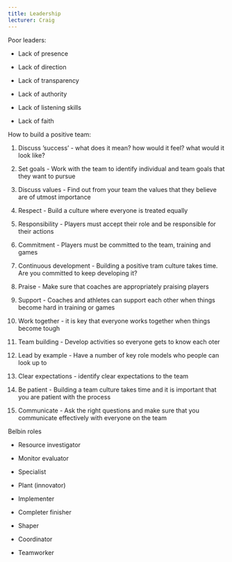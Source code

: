 ```yaml
---
title: Leadership
lecturer: Craig
---
```


Poor leaders:

- Lack of presence

- Lack of direction

- Lack of transparency

- Lack of authority

- Lack of listening skills

- Lack of faith

How to build a positive team:

1.  Discuss ’success’ - what does it mean? how would it feel? what would
    it look like?

2.  Set goals - Work with the team to identify individual and team goals
    that they want to pursue

3.  Discuss values - Find out from your team the values that they
    believe are of utmost importance

4.  Respect - Build a culture where everyone is treated equally

5.  Responsibility - Players must accept their role and be responsible
    for their actions

6.  Commitment - Players must be committed to the team, training and
    games

7.  Continuous development - Building a positive tram culture takes
    time. Are you committed to keep developing it?

8.  Praise - Make sure that coaches are appropriately praising players

9.  Support - Coaches and athletes can support each other when things
    become hard in training or games

10. Work together - it is key that everyone works together when things
    become tough

11. Team building - Develop activities so everyone gets to know each
    oter

12. Lead by example - Have a number of key role models who people can
    look up to

13. Clear expectations - identify clear expectations to the team

14. Be patient - Building a team culture takes time and it is important
    that you are patient with the process

15. Communicate - Ask the right questions and make sure that you
    communicate effectively with everyone on the team

Belbin roles

- Resource investigator

- Monitor evaluator

- Specialist

- Plant (innovator)

- Implementer

- Completer finisher

- Shaper

- Coordinator

- Teamworker
